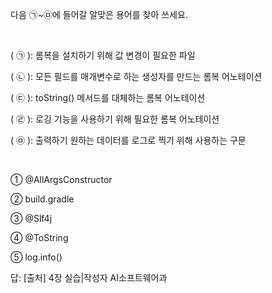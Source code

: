 다음 ㉠~㉤에 들어갈 알맞은 용어를 찾아 쓰세요.

​

(  ㉠  ): 롬복을 설치하기 위해 값 변경이 필요한 파일

(  ㉡  ): 모든 필드를 매개변수로 하는 생성자를 만드는 롬복 어노테이션

(  ㉢  ): toString() 메서드를 대체하는 롬복 어노테이션

(  ㉣  ): 로깅 기능을 사용하기 위해 필요한 롬복 어노테이션

(  ㉤  ): 출력하기 원하는 데이터를 로그로 찍기 위해 사용하는 구문

​

① @AllArgsConstructor

② build.gradle

③ @Slf4j

④ @ToString

⑤ log.info()

답:
[출처] 4장 실습|작성자 AI소프트웨어과
